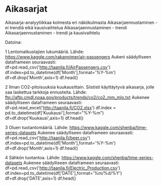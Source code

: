 # Aikasarjat
Aikasarja-analyytiikkaa kolmesta eri näkökulmasta
Aikasarjaennustaminen - ei trendiä eikä kausivaihtelua
Aikasarjaennustaminen - trendi
Aikasarjaennustaminen - trendi ja kausivaihtelu

Datoina:

1 Lentomatkustajien lukumääriä. 
Lähde: https://www.kaggle.com/rakannimer/air-passengers
Aukeni säädylliseen dataframeen seuraavasti:
df=pd.read_csv('http://taanila.fi/AirPassengers.csv')
df.index=pd.to_datetime(df['Month'],format='%Y-%m')
df=df.drop('Month',axis=1)
df.head()

2 Ilman CO2-pitoisuuksia kuukausittain. Siististi käyttäytyvä aikasarja, jolle saa laskettua tarkkoja ennusteita.
Lähde: ftp://aftp.cmdl.noaa.gov/products/trends/co2/co2_mm_mlo.txt
Aukenee säädylliseen dataframeen seuraavasti:
df=pd.read_excel('http://taanila.fi/CO2.xlsx')
df.index = pd.to_datetime(df['Kuukausi'],format="%Y-%m")
df=df.drop('Kuukausi',axis=1)
df.head()

3 Oluen tuotantomääriä.
Lähde: https://www.kaggle.com/shenba/time-series-datasets
Aukenee säädylliseen dataframeen seuraavasti:
df=pd.read_csv('http://taanila.fi/beer.csv')
df.index=pd.to_datetime(df['Month'],format='%Y-%m')
df=df.drop('Month',axis=1)
df.head()

4 Sähkön tuotantoa.
Lähde: https://www.kaggle.com/shenba/time-series-datasets
Aukenee säädylliseen dataframeen seuraavasti:
df=pd.read_csv('http://taanila.fi/Electric_Production.csv')
df.index=pd.to_datetime(df['DATE'],format='%m/%d/%Y')
df=df.drop('DATE',axis=1)
df.head()
